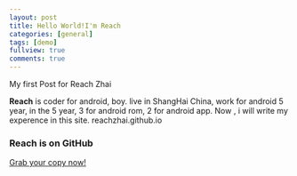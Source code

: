```yaml
---
layout: post
title: Hello World!I'm Reach
categories: [general]
tags: [demo]
fullview: true
comments: true
---
```


My first Post for Reach Zhai

**Reach** is coder for android, boy. live in ShangHai China, work for android 5 year, in the 5 year, 3 for android rom, 2 for android app. 
Now , i will write my experence in this site. reachzhai.github.io  



### Reach is on GitHub

<a class="btn btn-default" href="https://github.com/reachzhai">Grab your copy now!</a>
